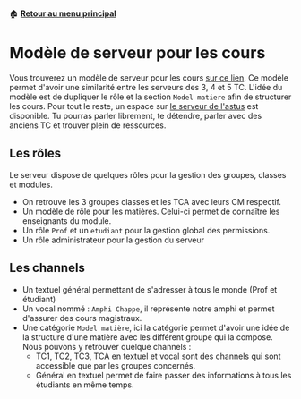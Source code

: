 :house: [**Retour au menu principal**](/TChelp)

# Modèle de serveur pour les cours

Vous trouverez un modèle de serveur pour les cours [sur ce lien](https://discord.new/yUDAYNapWQRq). Ce modèle permet d'avoir une similarité entre les serveurs des 3, 4 et 5 TC. L'idée du modèle est de dupliquer le rôle et la section ``Model matiere`` afin de structurer les cours. Pour tout le reste, un espace sur [le serveur de l'astus](https://discord.com/invite/ukwVPsA) est disponible. Tu pourras parler librement, te détendre, parler avec des anciens TC et trouver plein de ressources.

## Les rôles

Le serveur dispose de quelques rôles pour la gestion des groupes, classes et modules.

- On retrouve les 3 groupes classes et les TCA avec leurs CM respectif.  
- Un modèle de rôle pour les matières. Celui-ci permet de connaître les enseignants du module.
- Un rôle ``Prof`` et un ``etudiant`` pour la gestion global des permissions.
- Un rôle administrateur pour la gestion du serveur

## Les channels

- Un textuel général permettant de s'adresser à tous le monde (Prof et étudiant)
- Un vocal nommé :  ``Amphi Chappe``, il représente notre amphi et permet d'assurer des cours magistraux.
- Une catégorie ``Model matière``, ici la catégorie permet d'avoir une idée de la structure d'une matière avec les différent groupe qui la compose. Nous pouvons y retrouver quelque channels :
  - TC1, TC2, TC3, TCA en textuel et vocal sont des channels qui sont accessible que par les groupes concernés.
  - Général en textuel permet de faire passer des informations à tous les étudiants en même temps.
